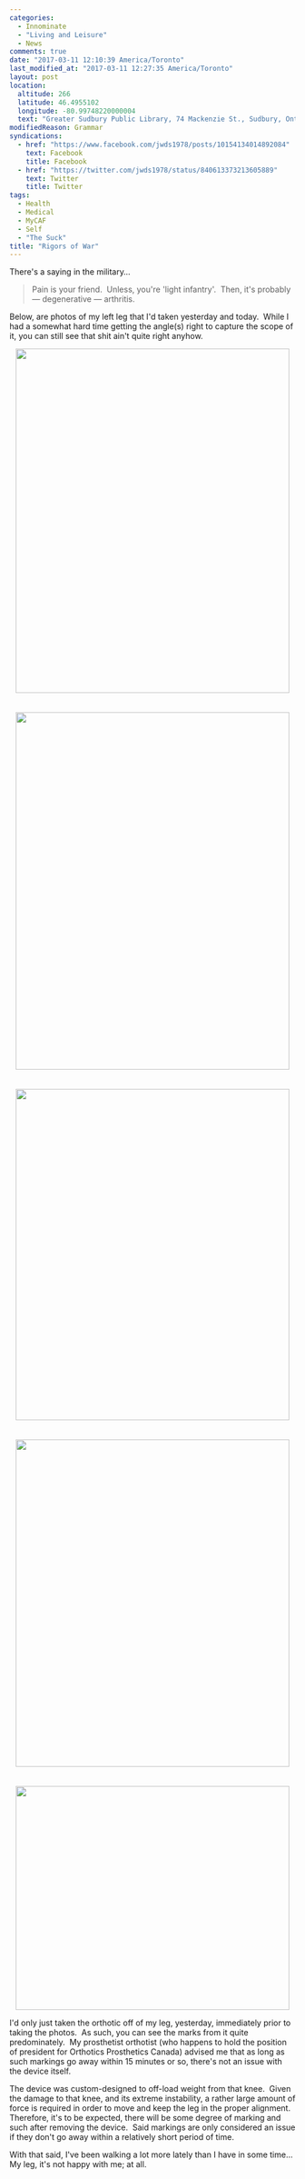 ```yaml
---
categories:
  - Innominate
  - "Living and Leisure"
  - News
comments: true
date: "2017-03-11 12:10:39 America/Toronto"
last_modified_at: "2017-03-11 12:27:35 America/Toronto"
layout: post
location:
  altitude: 266
  latitude: 46.4955102
  longitude: -80.99748220000004
  text: "Greater Sudbury Public Library, 74 Mackenzie St., Sudbury, Ontario, P3C 4X8, Canada"
modifiedReason: Grammar
syndications:
  - href: "https://www.facebook.com/jwds1978/posts/10154134014892084"
    text: Facebook
    title: Facebook
  - href: "https://twitter.com/jwds1978/status/840613373213605889"
    text: Twitter
    title: Twitter
tags:
  - Health
  - Medical
  - MyCAF
  - Self
  - "The Suck"
title: "Rigors of War"
---
```


<p>
  There's a saying in the military&hellip;
  <blockquote>
    Pain is your friend.&nbsp; Unless, you're 'light infantry'.&nbsp; Then, it's probably &#8212; degenerative &#8212; arthritis.
  </blockquote>
</p>
<!-- excerptBreak -->
<p>
  Below, are photos of my left leg that I'd taken yesterday and today.&nbsp; While I had a somewhat hard time getting the angle(s) right to capture the scope of
  it, you can still see that shit ain't quite right anyhow.
</p>
<p>
  <a href="{{ site.uri.assets }}/blog/2017/03/11/rigors-of-war/2017-03-10_22-25-49_03-04.jpg" rel="me" target="_blank" title="">
    <img
      alt="" height="606" src="{{ site.uri.assets }}/blog/2017/03/11/rigors-of-war/2017-03-10_22-25-49_03-04_482x606.jpg"
      style="border: 0px; display: block; margin-left: auto; margin-right: auto;" width="482" />
  </a><br />
  &nbsp;<br />
  <a href="{{ site.uri.assets }}/blog/2017/03/11/rigors-of-war/2017-03-10_22-27-03_03-04.jpg" rel="me" target="_blank" title="">
    <img
      alt="" height="629" src="{{ site.uri.assets }}/blog/2017/03/11/rigors-of-war/2017-03-10_22-27-03_03-04_482x629.jpg"
      style="border: 0px; display: block; margin-left: auto; margin-right: auto;" width="482" />
  </a><br />
  &nbsp;<br />
  <a href="{{ site.uri.assets }}/blog/2017/03/11/rigors-of-war/2017-03-10_22-27-22_03-04.jpg" rel="me" target="_blank" title="">
    <img
      alt="" height="583" src="{{ site.uri.assets }}/blog/2017/03/11/rigors-of-war/2017-03-10_22-27-22_03-04_482x583.jpg"
      style="border: 0px; display: block; margin-left: auto; margin-right: auto;" width="482" />
  </a><br />
  &nbsp;<br />
  <a href="{{ site.uri.assets }}/blog/2017/03/11/rigors-of-war/2017-03-10_22-27-33_03-04.jpg" rel="me" target="_blank" title="">
    <img
      alt="" height="576" src="{{ site.uri.assets }}/blog/2017/03/11/rigors-of-war/2017-03-10_22-27-33_03-04_482x576.jpg"
      style="border: 0px; display: block; margin-left: auto; margin-right: auto;" width="482" />
  </a><br />
  &nbsp;<br />
  <a href="{{ site.uri.assets }}/blog/2017/03/11/rigors-of-war/2017-03-11_06-42-40_04-03.jpg" rel="me" target="_blank" title="">
    <img
      alt="" height="394" src="{{ site.uri.assets }}/blog/2017/03/11/rigors-of-war/2017-03-11_06-42-40_04-03_482x394.jpg"
      style="border: 0px; display: block; margin-left: auto; margin-right: auto;" width="482" />
  </a>
</p>
<p>
  I'd only just taken the orthotic off of my leg, yesterday, immediately prior to taking the photos.&nbsp; As such, you can see the marks from it quite
  predominately.&nbsp; My prosthetist orthotist (who happens to hold the position of president for Orthotics Prosthetics Canada) advised me that as long as such
  markings go away within 15 minutes or so, there's not an issue with the device itself.
</p>
<p>
  The device was custom-designed to off-load weight from that knee.&nbsp; Given the damage to that knee, and its extreme instability, a rather large amount of
  force is required in order to move and keep the leg in the proper alignment.&nbsp; Therefore, it's to be expected, there will be some degree of marking and
  such after removing the device.&nbsp; Said markings are only considered an issue if they don't go away within a relatively short period of time.
</p>
<p>
  With that said, I've been walking a lot more lately than I have in some time&hellip;&nbsp; My leg, it's not happy with me; at all.
</p>
